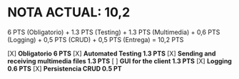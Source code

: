 # NOTA ACTUAL: 10,2

6 PTS (Obligatorio) + 1.3 PTS (Testing) + 1.3 PTS (Multimedia) + 0,6 PTS (Logging) + 0,5 PTS (CRUD) + 0,5 PTS (Entrega) = 10,2 PTS

[X] **Obligatorio 6 PTS**
[X] **Automated Testing 1.3 PTS** 
[X] **Sending and receiving multimedia files 1.3 PTS**
[ ] **GUI for the client 1.3 PTS**
[X] **Logging 0.6 PTS**
[X] **Persistencia CRUD 0.5 PT**
